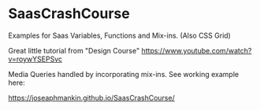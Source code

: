# SaasCrashCourse

Examples for Saas Variables, Functions and Mix-ins. (Also CSS Grid)

Great little tutorial from "Design Course"
https://www.youtube.com/watch?v=roywYSEPSvc

Media Queries handled by incorporating mix-ins.
See working example here:

https://joseaphmankin.github.io/SaasCrashCourse/
